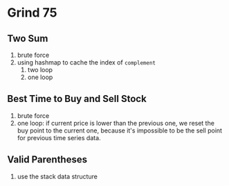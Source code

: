 Grind 75
====

## Two Sum

1. brute force
2. using hashmap to cache the index of `complement`
   1. two loop
   2. one loop

## Best Time to Buy and Sell Stock

1. brute force
2. one loop: if current price is lower than the previous one, we reset the buy point to the current one, because it's impossible to be the sell point for previous time series data.

## Valid Parentheses

1. use the stack data structure

